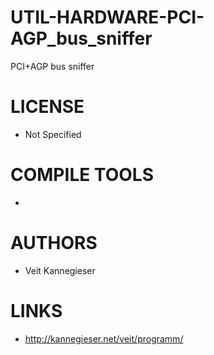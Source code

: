 # UTIL-HARDWARE-PCI-AGP_bus_sniffer
PCI+AGP bus sniffer

LICENSE
===============
* Not Specified

COMPILE TOOLS
===============
* 
 
AUTHORS
===============
* Veit Kannegieser

LINKS
===============
* http://kannegieser.net/veit/programm/
